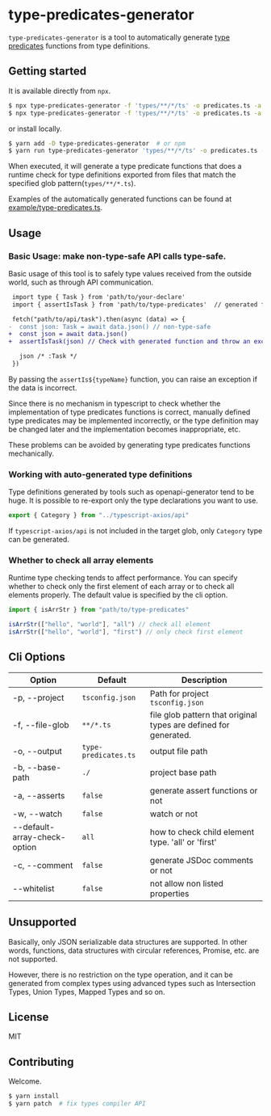 # type-predicates-generator

`type-predicates-generator` is a tool to automatically generate [type predicates](https://www.typescriptlang.org/docs/handbook/2/narrowing.html#using-type-predicates) functions from type definitions.

## Getting started

It is available directly from `npx`.

```bash
$ npx type-predicates-generator -f 'types/**/*/ts' -o predicates.ts -a
$ npx type-predicates-generator -f 'types/**/*/ts' -o predicates.ts -a -w # watch mode
```

or install locally.

```bash
$ yarn add -D type-predicates-generator  # or npm
$ yarn run type-predicates-generator 'types/**/*/ts' -o predicates.ts -a
```

When executed, it will generate a type predicate functions that does a runtime check for type definitions exported from files that match the specified glob pattern(`types/**/*.ts`).

Examples of the automatically generated functions can be found at [example/type-predicates.ts](https://github.com/d-kimuson/type-predicates-generator/blob/main/example/type-predicates.ts).

## Usage

### Basic Usage: make non-type-safe API calls type-safe.

Basic usage of this tool is to safely type values received from the outside world, such as through API communication.

```diff
 import type { Task } from 'path/to/your-declare'
 import { assertIsTask } from 'path/to/type-predicates'  // generated function

 fetch("path/to/api/task").then(async (data) => {
-  const json: Task = await data.json() // non-type-safe
+  const json = await data.json()
+  assertIsTask(json) // Check with generated function and throw an exception if the data is not valid

   json /* :Task */
 })
```

By passing the `assertIs${typeName}` function, you can raise an exception if the data is incorrect.

Since there is no mechanism in typescript to check whether the implementation of type predicates functions is correct, manually defined type predicates may be implemented incorrectly, or the type definition may be changed later and the implementation becomes inappropriate, etc.

These problems can be avoided by generating type predicates functions mechanically.

### Working with auto-generated type definitions

Type definitions generated by tools such as openapi-generator tend to be huge. It is possible to re-export only the type declarations you want to use.

```ts
export { Category } from "../typescript-axios/api"
```

If `typescript-axios/api` is not included in the target glob, only `Category` type can be generated.

### Whether to check all array elements

Runtime type checking tends to affect performance.
You can specify whether to check only the first element of each array or to check all elements properly. The default value is specified by the cli option.

```ts
import { isArrStr } from "path/to/type-predicates"

isArrStr(["hello", "world"], "all") // check all element
isArrStr(["hello", "world"], "first") // only check first element
```

## Cli Options

| Option                       | Default              | Description                                                      |
| ---------------------------- | -------------------- | ---------------------------------------------------------------- |
| -p, --project                | `tsconfig.json`      | Path for project `tsconfig.json`                                 |
| -f, --file-glob              | `**/*.ts`            | file glob pattern that original types are defined for generated. |
| -o, --output                 | `type-predicates.ts` | output file path                                                 |
| -b, --base-path              | `./`                 | project base path                                                |
| -a, --asserts                | `false`              | generate assert functions or not                                 |
| -w, --watch                  | `false`              | watch or not                                                     |
| --default-array-check-option | `all`                | how to check child element type. 'all' or 'first'                |
| -c, --comment                | `false`              | generate JSDoc comments or not                                   |
| --whitelist                  | `false`              | not allow non listed properties                                  |

## Unsupported

Basically, only JSON serializable data structures are supported. In other words, functions, data structures with circular references, Promise, etc. are not supported.

However, there is no restriction on the type operation, and it can be generated from complex types using advanced types such as Intersection Types, Union Types, Mapped Types and so on.

## License

MIT

## Contributing

Welcome.

```bash
$ yarn install
$ yarn patch  # fix types compiler API
```
